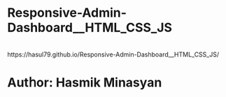 # Responsive-Admin-Dashboard__HTML_CSS_JS
<br />
https://hasul79.github.io/Responsive-Admin-Dashboard__HTML_CSS_JS/

# Autհor: Hasmik Minasyan
